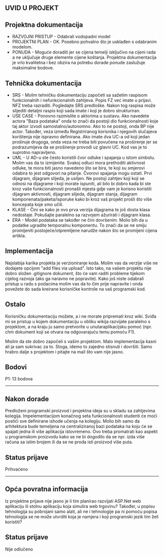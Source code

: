 ## UVID U PROJEKT

## Projektna dokumentacija
* RAZVOJNI PRISTUP - Odabrali vodopadni model
* PROJEKTNI PLAN - OK. Posebno pohvalno što je usklađen s odabranim modelom.
* PONUDA - Moguće doraditi jer se cijena temelji isključivo na cijeni rada a ne uključuje druge elemente cijene koštanja.
Projektna dokumentacija je vrlo kvalitetna i bez obzira na potrebu dorade ponude zaslužuje maksimalne bodove.

## Tehnička dokumentacija
* SRS - Molim tehničku dokumentaciju započeti sa sažetim raspisom funkcionalnih i nefunkcionalnih zahtjeva. Popis FZ već imate u prijavi. NFZ treba razraditi. Pogledajte SRS predloške. Nakon tog raspisa može slijediti detaljni raspis koji sada imate i koji je dobro strukturiran. 
* USE CASE - Ponovno razmislite o aktorima u sustavu. Ako navedete actora "Baza podataka" onda to znači da postoji dio funkcionalnosti koje taj aktor izvodi samostalno/autonomno. Ako to ne postoji, onda BP nije actor. Također, veza između Registriranog korisnika i njegovih slučajeva korištenja nije ispravno definirana. Ako imate dva UC-a od koji jedan proširuje drugoga, onda veza ne treba biti povučena na proširenje jer se podrazumijeva da se proširenje provodi uz glavni UC. Kod vas je to suprotno napravljeno.
* UML - U AD-u ste često koristili čvor odluke i spajanja u istom simbolu. Molim vas da to izmijenite. Svakoj odluci mora prethoditi aktivnost odluke, te mora biti jasno navedeno što se bira, te koji su smjerovi odabira to jest odgovori na pitanje. Čvorovi spajanja mogu ostati. Prvi dijagram, dijagram slijeda, je usiljen. Ne postoji zahtjev koji koji se odnosi na dijagrame i koji morate ispuniti, ali bilo bi dobro kada bi ste kroz vaše funkcionalnosti pronašli mjesta gdje vam je korisno koristiti dijagram aktivnosti, dijagram slijeda, dijagram stanja, dijagram komponenata/paketa/isporuke kako bi kroz vaš projekt prošli što više koncepata koje smo učili. 
* KLASE - Čini se kako je ovo prva verzija dijagrama te još dosta klasa nedostaje. Pokušajte paralelno sa razvojem ažurirati i dijagram klasa.
* ERA - Model podataka se također ne čini dovršenim. Molio bih da u podatke ugradite temporalnu komponentu. To znači da se ne smiju promijeniti postojeće/otpremljene narudže nakon što se promijeni cijena artikla.

## Implementacija
Najslabija karika projekta je verzioniranje koda. Molim vas da verzije više ne dodajete opcijom "add files via upload". Isto tako, na vašem projektu nije dobro složen .gitignore dokument, što će vam raditi probleme tijekom cijelog razvoja (ako ga naravno ne popravite). 
Kako još niste odabrali pristup u radu s podacima molim vas da to čim prije napravite i onda povežete do sada kreirane korisničke kontrole na vaš programski kod. 

## Ostalo
Korisničku dokumentaciju možete, a i ne morate pripremati kroz wiki. Sviđa mi se pristup u kojem dokumentaciju u obliku wikija razvijate paralelno s projektom, a na kraju ju samo pretvorite u unutaraplikacijsku pomoć (npr. chm dokument koji se otvara na odgovarajuću temu pomoću F1). 

Mislim da ste dobro započeli s vašim projektom. Malo implementacija kasni ali ja sam sukrivac za to. Stoga, idemo to zajedno stisnuti i dovršiti. Samo hrabro dalje s projektom i pitajte na mail što vam nije jasno.

## Bodovi
P1: 13 bodova


---


## Nakon dorade
Predloženi programski proizvod i projektna ideja su u skladu sa zahtjevima kolegija. Impelementacijom konačnog seta funkcionalnosti studenti će moći postići sve definirane ishode učenja na kolegiju. Molio bih samo da arhitektura bude temeljena na centraliziranoj bazi podataka na koju će se spajati jedna ili više aplikacija istovremeno. Ovo treba promatrati kao aspekt u programskom proizvodu kako se ne bi dogodilo da se npr. izda više računa sa istim brojem ili da se ne proda isti proizvod više puta.

## Status prijave 
Prihvaćeno

---


## Opća povratna informacija
Iz projektne prijave nije jasno je li tim planirao razvijati ASP.Net web aplikaciju ili stolnu aplikaciju koja simulira web trgovinu?
Također, u popisu tehnologija su pobrojani samo alati, ali ne i tehnologije pa ni pomoću popisa tehnologija se ne može utvrditi koja je namjera i koji programski jezik tim želi koristiti?

## Status prijave
Nije odlučeno
